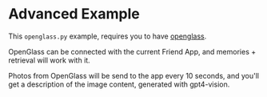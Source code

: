 # Advanced Example

This `openglass.py` example, requires you to have [openglass](https://github.com/BasedHardware/Friend/OpenGlass).

OpenGlass can be connected with the current Friend App, and memories + retrieval will work with it.

Photos from OpenGlass will be send to the app every 10 seconds, and you'll get a description of the image content, generated with gpt4-vision.

